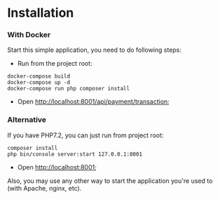
# Installation

### With Docker

Start this simple application, you need to do following steps:

- Run from the project root:

```
docker-compose build
docker-compose up -d
docker-compose run php composer install
```
- Open [http://localhost:8001/api/payment/transaction](http://localhost:8001);

### Alternative

If you have PHP7.2, you can just run from project root:

```
composer install
php bin/console server:start 127.0.0.1:8001
```

- Open [http://localhost:8001](http://localhost:8001);

Also, you may use any other way to start the application you're used to (with Apache, nginx, etc).
